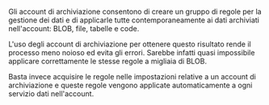 Gli account di archiviazione consentono di creare un gruppo di regole per la gestione dei dati e di applicarle tutte contemporaneamente ai dati archiviati nell'account: BLOB, file, tabelle e code. 

L'uso degli account di archiviazione per ottenere questo risultato rende il processo meno noioso ed evita gli errori. Sarebbe infatti quasi impossibile applicare correttamente le stesse regole a migliaia di BLOB.

Basta invece acquisire le regole nelle impostazioni relative a un account di archiviazione e queste regole vengono applicate automaticamente a ogni servizio dati nell'account.